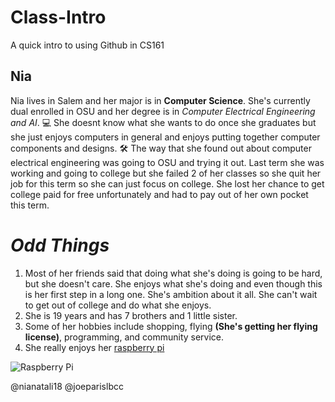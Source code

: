 # Class-Intro
A quick intro to using Github in CS161
## **Nia** 
Nia lives in Salem and her major is in **Computer Science**. She's currently dual enrolled in OSU and her degree is in *Computer Electrical Engineering and AI*. :computer:
She doesnt know what she wants to do once she graduates but she just enjoys computers in general and enjoys putting together computer components and designs. :hammer_and_wrench:
The way that she found out about computer electrical engineering was going to OSU and trying it out. 
Last term she was working and going to college but she failed 2 of her classes so she quit her job for this term so she can just focus on college. She lost her chance to get college paid for free unfortunately and had to pay out of her own pocket this term. 

# _**Odd Things**_
1. Most of her friends said that doing what she's doing is going to be hard, but she doesn't care. She enjoys what she's doing and even though this is her first step in a long one. She's ambition about it all. She can't wait to get out of college and do what she enjoys. 
1. She is 19 years and has 7 brothers and 1 little sister. 
1. Some of her hobbies include shopping, flying **(She's getting her flying license)**, programming, and community service. 
1. She really enjoys her [raspberry pi](https://www.raspberrypi.org/)


![Raspberry Pi](https://images-na.ssl-images-amazon.com/images/I/71EPckcD8ZL._AC_SX466_.jpg)


@nianatali18 @joeparislbcc
